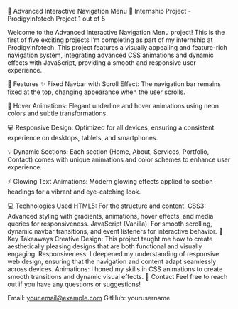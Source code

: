 🌟 Advanced Interactive Navigation Menu
🚀 Internship Project - ProdigyInfotech
Project 1 out of 5

Welcome to the Advanced Interactive Navigation Menu project! This is the first of five exciting projects I’m completing as part of my internship at ProdigyInfotech. This project features a visually appealing and feature-rich navigation system, integrating advanced CSS animations and dynamic effects with JavaScript, providing a smooth and responsive user experience.

🎨 Features
✨ Fixed Navbar with Scroll Effect: The navigation bar remains fixed at the top, changing appearance when the user scrolls.

🌈 Hover Animations: Elegant underline and hover animations using neon colors and subtle transformations.

💻 Responsive Design: Optimized for all devices, ensuring a consistent experience on desktops, tablets, and smartphones.

💡 Dynamic Sections: Each section (Home, About, Services, Portfolio, Contact) comes with unique animations and color schemes to enhance user experience.

⚡ Glowing Text Animations: Modern glowing effects applied to section headings for a vibrant and eye-catching look.

💻 Technologies Used
HTML5: For the structure and content.
CSS3: Advanced styling with gradients, animations, hover effects, and media queries for responsiveness.
JavaScript (Vanilla): For smooth scrolling, dynamic navbar transitions, and event listeners for interactive behavior.
🎯 Key Takeaways
Creative Design: This project taught me how to create aesthetically pleasing designs that are both functional and visually engaging.
Responsiveness: I deepened my understanding of responsive web design, ensuring that the navigation and content adapt seamlessly across devices.
Animations: I honed my skills in CSS animations to create smooth transitions and dynamic visual effects.
📧 Contact
Feel free to reach out if you have any questions or suggestions!

Email: your.email@example.com
GitHub: yourusername
